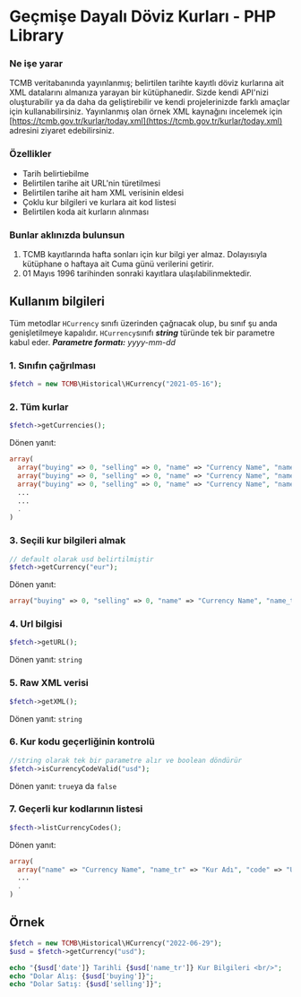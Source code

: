# Geçmişe Dayalı Döviz Kurları - PHP Library
### Ne işe yarar
TCMB veritabanında yayınlanmış; belirtilen tarihte kayıtlı döviz kurlarına ait XML datalarını almanıza yarayan bir kütüphanedir. Sizde kendi API'nizi oluşturabilir ya da daha da geliştirebilir ve kendi projelerinizde farklı amaçlar için kullanabilirsiniz. Yayınlanmış olan örnek XML kaynağını incelemek için [https://tcmb.gov.tr/kurlar/today.xml](https://tcmb.gov.tr/kurlar/today.xml) adresini ziyaret edebilirsiniz.

### Özellikler
- Tarih belirtiebilme
- Belirtilen tarihe ait URL'nin türetilmesi
- Belirtilen tarihe ait ham XML verisinin eldesi
- Çoklu kur bilgileri ve kurlara ait kod listesi
- Belirtilen koda ait kurların alınması

### Bunlar aklınızda bulunsun
1. TCMB kayıtlarında hafta sonları için kur bilgi yer almaz. Dolayısıyla kütüphane o haftaya ait Cuma günü verilerini getirir.
2. 01 Mayıs 1996 tarihinden sonraki kayıtlara ulaşılabilinmektedir.

## Kullanım bilgileri
Tüm metodlar `HCurrency` sınıfı üzerinden çağrıacak olup, bu sınıf şu anda genişletilmeye kapalıdır. `HCurrency`sınıfı **_string_** türünde tek bir parametre kabul eder. _**Parametre formatı:**  yyyy-mm-dd_

### 1. Sınıfın çağrılması
```php
$fetch = new TCMB\Historical\HCurrency("2021-05-16");
```

### 2. Tüm kurlar
```php
$fetch->getCurrencies();
```
Dönen yanıt:
```php
array(
  array("buying" => 0, "selling" => 0, "name" => "Currency Name", "name_tr" => "Kur Adı", "date" => null),
  array("buying" => 0, "selling" => 0, "name" => "Currency Name", "name_tr" => "Kur Adı", "date" => null),
  array("buying" => 0, "selling" => 0, "name" => "Currency Name", "name_tr" => "Kur Adı", "date" => null),
  ...
  ...
  .
)
```

### 3. Seçili kur bilgileri almak
```php
// default olarak usd belirtilmiştir
$fetch->getCurrency("eur");
```
Dönen yanıt:
```php
array("buying" => 0, "selling" => 0, "name" => "Currency Name", "name_tr" => "Kur Adı", "date" => null)
```

### 4. Url bilgisi
```php
$fetch->getURL();
```
Dönen yanıt: `string`

### 5. Raw XML verisi
```php
$fetch->getXML();
```
Dönen yanıt: `string`

### 6. Kur kodu geçerliğinin kontrolü
```php
//string olarak tek bir parametre alır ve boolean döndürür
$fetch->isCurrencyCodeValid("usd");
```

Dönen yanıt:
`true`ya da `false`

### 7. Geçerli kur kodlarının listesi
```php
$fecth->listCurrencyCodes();
```
Dönen yanıt:
```php
array(
  array("name" => "Currency Name", "name_tr" => "Kur Adı", "code" => "USD"),
  ...
  .
)
```

## Örnek
```php
$fetch = new TCMB\Historical\HCurrency("2022-06-29");
$usd = $fetch->getCurrency("usd");

echo "{$usd['date']} Tarihli {$usd['name_tr']} Kur Bilgileri <br/>";
echo "Dolar Alış: {$usd['buying']}";
echo "Dolar Satış: {$usd['selling']}";
```
